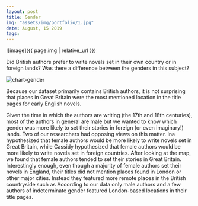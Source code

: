 ```yaml
---
layout: post
title: Gender
img: "assets/img/portfolio/1.jpg"
date: August, 15 2019
tags: 
---
```


![image]({{ page.img | relative_url }})

Did British authors prefer to write novels set in their own country or in foreign lands? Was there a difference between the genders in this subject? 

![chart-gender]({{site.baseurl}}/assets/img/outcomes/chart-gender.jpg)

Because our dataset primarily contains British authors, it is not surprising that places in Great Britain were the most mentioned location in the title pages for early English novels.

Given the time in which the authors are writing (the 17th and 18th centuries), most of the authors in general are male but we wanted to know which gender was more likely to set their stories in foreign (or even imaginary!) lands. Two of our researchers had opposing views on this matter. Ina hypothesized that female authors would be more likely to write novels set in Great Britain, while Cassidy hypothesized that female authors would be more likely to write novels set in foreign countries. After looking at the map, we found that female authors tended to set their stories in Great Britain. Interestingly enough, even though a majority of female authors set their novels in England, their titles did not mention places found in London or other major cities. Instead they featured more remote places in the British countryside such as  According to our data only male authors and a few authors of indeterminate gender featured London-based locations in their title pages. 
